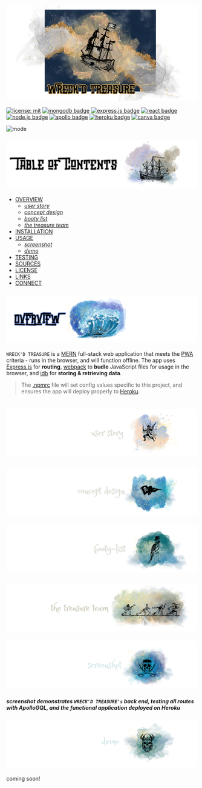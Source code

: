 <p align="center">
<img src="./sunken-booty/branding/header.png"/>
</p>

[![license: mit](https://img.shields.io/badge/license-mit-blue)](https://opensource.org/licenses/MIT)
[![mongodb badge](https://img.shields.io/badge/mongodb-darkblue.svg?&logo=MongoDB&logoColor=white)]()
[![express.js badge](https://img.shields.io/badge/express-yellow.svg?&logo=Express&logoColor=white)](https://expressjs.com/)
[![react badge](https://img.shields.io/badge/react-lightgrey.svg?&logo=React&logoColor=white)]()
[![node.js badge](https://img.shields.io/badge/node-teal?logo=nodedotjs&logoColor=white&style=flat)](https://nodejs.org/en)
[![apollo badge](https://img.shields.io/badge/-apollographQL-lightblue?&logo=apollo-graphql)](https://www.apollographql.com/)
[![heroku badge](https://img.shields.io/badge/heroku-grey.svg?&logo=Insomnia&logoColor=white)](https://heroku.com)
[![canva badge](https://img.shields.io/badge/canva-lightyellow.svg?&logo=Canva&logoColor=white)](https://canva.com/)


<p align="left">
  <img alt="mode" src="https://img.shields.io/badge/view-darkmode-black.svg?&logo=Github&logoColor=white" >
</p>


### ![table-of-contents](./sunken-booty/branding/toc.png)

- [OVERVIEW](#overview)
  - [*user story*](#user-story)
  - [*concept design*](#concept-design)
  - [*booty list*](#luck-list)
  - [*the treasure team*](#team)
- [INSTALLATION](#installation)
- [USAGE](#usage)
  - [*screenshot*](#screenshot)
  - [*demo*](#demo)
- [TESTING](#testing)
- [SOURCES](#sources)
- [LICENSE](#license)
- [LINKS](#links)
- [CONNECT](#connect)


### ![overview](./sunken-booty/branding/1.png)

`WRECK'D TREASURE` is a [MERN]() full-stack web application that meets the [PWA](https://developer.mozilla.org/en-US/docs/Web/Progressive_web_apps) criteria - runs in the browser, and will function offline. The app uses [Express.js](https://www.npmjs.com/package/express) for **routing**, [webpack](https://webpack.js.org/) to **budle** JavaScript files for usage in the browser, and [idb](https://www.npmjs.com/package/idb) for **storing & retrieving data**.

>The [.npmrc](https://docs.npmjs.com/cli/v10/configuring-npm/npmrc) file will set config values specific to this project, and ensures the app will deploy properly to [Heroku](https://www.heroku.com).


#

### ![user-story](./sunken-booty/branding/9.png)

<!-- <p align="center"> -->
  <!-- <img src="./sunken-booty/branding/user-story.png"/>
</p> -->

### ![concept-design](./sunken-booty/branding/10.png)

### ![booty-list](./sunken-booty/branding/11.png)

<!-- <p align="center">
  <img src="./sunken-booty/branding/booty-list.png"/>
</p> -->

### ![team](./sunken-booty/branding/treasure-team.png)


### ![screenshot](./sunken-booty/branding/12.png)

##### *screenshot demonstrates `WRECK'D TREASURE's` back end, testing all routes with **ApolloGQL**, and the functional application deployed on **Heroku***

<!-- <p align="center">
<img src="./sunken-booty/demo/ss.png"/>
</p> -->

### ![demo](./sunken-booty/branding/13.png)
coming soon!

#
